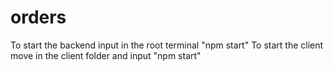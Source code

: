 # orders

To start the backend input in the root terminal "npm start"
To start the client move in the client folder and input "npm start"
